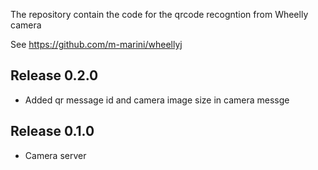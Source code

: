 The repository contain the code for the qrcode recogntion from Wheelly camera 

See https://github.com/m-marini/wheellyj

## Release 0.2.0

- Added qr message id and camera image size in camera messge

## Release 0.1.0

- Camera server

